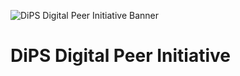 ![DiPS Digital Peer Initiative Banner](https://github.com/DiPS-Digital-Peer-Initiative/.github/blob/master/images/logo.png)

# DiPS Digital Peer Initiative

